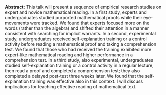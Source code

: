 <b>Abstract:</b> This talk will present a sequence of empirical research studies on expert and novice mathematical reading.  In a first study, experts and undergraduates studied purported mathematical proofs while their eye-movements were tracked.  We found that experts focused more on the words (rather than the algebra) and shifted their attention in a manner consistent with searching for implicit warrants.  In a second, experimental study, undergraduates received self-explanation training or a control activity before reading a mathematical proof and taking a comprehension test.  We found that those who had received the training exhibited more expert-like mathematical reading and higher performance in a comprehension test.  In a third study, also experimental, undergraduates studied self-explanation training or a control activity in a regular lecture, then read a proof and completed a comprehension test; they also completed a delayed post-test three weeks later.  We found that the self-explanation training was effective also in this context.  I will discuss implications for teaching effective reading of mathematical text.
